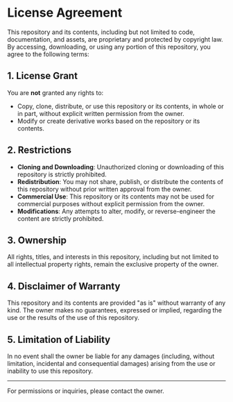 # License Agreement

This repository and its contents, including but not limited to code, documentation, and assets, are proprietary and protected by copyright law. By accessing, downloading, or using any portion of this repository, you agree to the following terms:

## 1. License Grant
You are **not** granted any rights to:
- Copy, clone, distribute, or use this repository or its contents, in whole or in part, without explicit written permission from the owner.
- Modify or create derivative works based on the repository or its contents.

## 2. Restrictions
- **Cloning and Downloading**: Unauthorized cloning or downloading of this repository is strictly prohibited.
- **Redistribution**: You may not share, publish, or distribute the contents of this repository without prior written approval from the owner.
- **Commercial Use**: This repository or its contents may not be used for commercial purposes without explicit permission from the owner.
- **Modifications**: Any attempts to alter, modify, or reverse-engineer the content are strictly prohibited.

## 3. Ownership
All rights, titles, and interests in this repository, including but not limited to all intellectual property rights, remain the exclusive property of the owner.

## 4. Disclaimer of Warranty
This repository and its contents are provided "as is" without warranty of any kind. The owner makes no guarantees, expressed or implied, regarding the use or the results of the use of this repository.

## 5. Limitation of Liability
In no event shall the owner be liable for any damages (including, without limitation, incidental and consequential damages) arising from the use or inability to use this repository.

---

For permissions or inquiries, please contact the owner.
